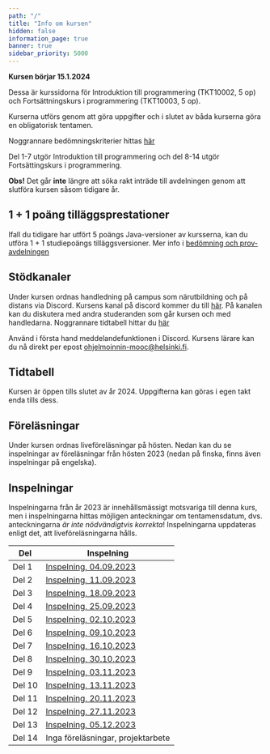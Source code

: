 ```yaml
---
path: "/"
title: "Info om kursen"
hidden: false
information_page: true
banner: true
sidebar_priority: 5000
---
```


**Kursen börjar 15.1.2024**

Dessa är kurssidorna för Introduktion till programmering (TKT10002, 5 op) och Fortsättningskurs i programmering (TKT10003, 5 op).

Kurserna utförs genom att göra uppgifter och i slutet av båda kurserna göra en obligatorisk tentamen.

Noggrannare bedömningskriterier hittas [här](https://rage.github.io/ohjelmointi-24-sv/bedomningar-och-prov)

Del 1-7 utgör Introduktion till programmering och del 8-14 utgör Fortsättingskurs i programmering.

**Obs!** Det går **inte** längre att söka rakt inträde till avdelningen genom att slutföra kursen såsom tidigare år.

## 1 + 1 poäng tilläggsprestationer

Ifall du tidigare har utfört 5 poängs Java-versioner av kursserna, kan du utföra 1 + 1 studiepoängs tilläggsversioner. Mer info i [bedömning och prov-avdelningen](https://rage.github.io/ohjelmointi-24-sv/bedomningar-och-prov)

## Stödkanaler

Under kursen ordnas handledning på campus som närutbildning och på distans via Discord.
Kursens kanal på discord kommer du till [här](https://study.cs.helsinki.fi/discord/join/ohjelmoinnin_mooc).
På kanalen kan du diskutera med andra studeranden som går kursen och med handledarna.
Noggrannare tidtabell hittar du [här](https://rage.github.io/ohjelmointi-24-sv/stod)

Använd i första hand meddelandefunktionen i Discord. Kursens lärare kan du nå direkt per epost ohjelmoinnin-mooc@helsinki.fi.

## Tidtabell

Kursen är öppen tills slutet av år 2024. Uppgifterna kan göras i egen takt enda tills dess.

## Föreläsningar

Under kursen ordnas liveföreläsningar på hösten. Nedan kan du se inspelningar av föreläsningar från hösten 2023 (nedan på finska, finns även inspelningar på engelska).

## Inspelningar

Inspelningarna från år 2023 är innehållsmässigt motsvariga till denna kurs, men i inspelningarna hittas möjligen anteckningar om tentamensdatum, dvs. anteckningarna _är inte nödvändigtvis korrekta_! Inspelningarna uppdateras enligt det, att liveföreläsningarna hålls.

Del    | Inspelning
-------|---------------
Del 1  | [Inspelning, 04.09.2023](https://youtu.be/D747XGyM3Ys)
Del 2  | [Inspelning, 11.09.2023](https://youtu.be/CGBUjc_ZbfE)
Del 3  | [Inspelning, 18.09.2023](https://youtu.be/MXdj96x2sdo)
Del 4  | [Inspelning, 25.09.2023](https://youtu.be/W8D7xonW-Ss)
Del 5  | [Inspelning, 02.10.2023](https://youtu.be/F6AyZORGcac)
Del 6  | [Inspelning, 09.10.2023](https://youtu.be/MI9LLe4n_WQ)
Del 7  | [Inspelning, 16.10.2023](https://youtu.be/dst-3rSenIw)
Del 8  | [Inspelning, 30.10.2023](https://youtu.be/t2hzBwBRE7Q)
Del 9  | [Inspelning, 03.11.2023](https://youtu.be/jVxnPyf769Y)
Del 10 | [Inspelning, 13.11.2023](https://youtu.be/5AdWw8qD4ns)
Del 11 | [Inspelning, 20.11.2023](https://youtu.be/pupTIw6ZZ4o)
Del 12 | [Inspelning, 27.11.2023](https://youtu.be/Eti9wBaLIws)
Del 13 | [Inspelning, 05.12.2023](https://youtu.be/BIkhyeiLEYg)
Del 14 | Inga föreläsningar, projektarbete
